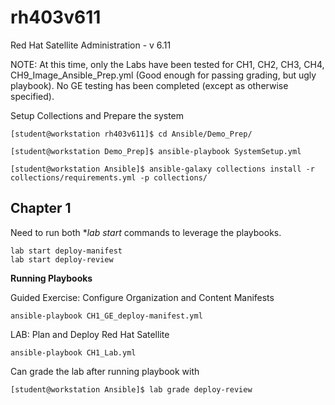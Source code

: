 # rh403v611
Red Hat Satellite Administration - v 6.11


NOTE: At this time, only the Labs have been tested for CH1, CH2, CH3, CH4, CH9_Image_Ansible_Prep.yml (Good enough for passing grading, but ugly playbook). No GE testing has been completed (except as otherwise specified).

Setup Collections and Prepare the system
```
[student@workstation rh403v611]$ cd Ansible/Demo_Prep/

[student@workstation Demo_Prep]$ ansible-playbook SystemSetup.yml

[student@workstation Ansible]$ ansible-galaxy collections install -r collections/requirements.yml -p collections/
```

## Chapter 1

Need to run both **lab start* commands to leverage the playbooks.

```
lab start deploy-manifest
lab start deploy-review
```

**Running Playbooks**

Guided Exercise: Configure Organization and Content Manifests

```
ansible-playbook CH1_GE_deploy-manifest.yml
```

LAB: Plan and Deploy Red Hat Satellite

```
ansible-playbook CH1_Lab.yml
```

Can grade the lab after running playbook with

```
[student@workstation Ansible]$ lab grade deploy-review
```

